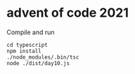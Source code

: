 # advent of code 2021
Compile and run
```
cd typescript
npm install
./node_modules/.bin/tsc
node ./dist/day10.js
```
